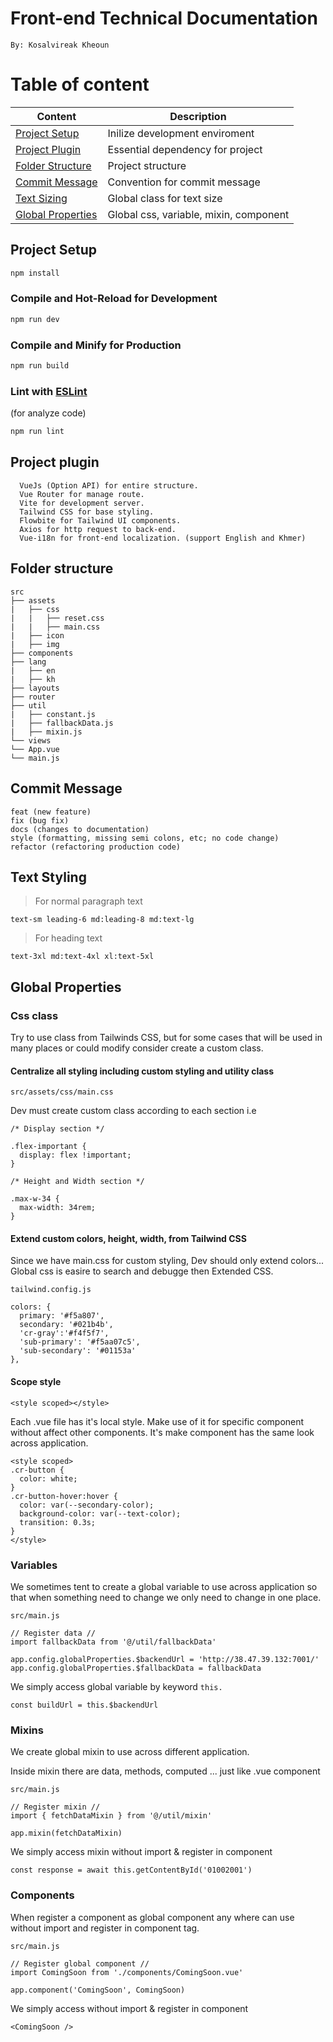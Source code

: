 # Front-end Technical Documentation

`By: Kosalvireak Kheoun`

# Table of content

| Content                                 | Description                            |
| --------------------------------------- | -------------------------------------- |
| [Project Setup](#project-setup)         | Inilize development enviroment         |
| [Project Plugin](#project-plugin)       | Essential dependency for project       |
| [Folder Structure](#folder-structure)   | Project structure                      |
| [Commit Message](#commit-message)       | Convention for commit message          |
| [Text Sizing](#text-styling)            | Global class for text size             |
| [Global Properties](#global-properties) | Global css, variable, mixin, component |

## Project Setup

```sh
npm install
```

### Compile and Hot-Reload for Development

```sh
npm run dev
```

### Compile and Minify for Production

```sh
npm run build
```

### Lint with [ESLint](https://eslint.org/)

(for analyze code)

```sh
npm run lint
```

## Project plugin

```
  VueJs (Option API) for entire structure.
  Vue Router for manage route.
  Vite for development server.
  Tailwind CSS for base styling.
  Flowbite for Tailwind UI components.
  Axios for http request to back-end.
  Vue-i18n for front-end localization. (support English and Khmer)
```

## Folder structure

    src
    ├── assets
    |   ├── css
    |   |   ├── reset.css
    |   |   ├── main.css
    |   ├── icon
    |   ├── img
    ├── components
    ├── lang
    |   ├── en
    |   ├── kh
    ├── layouts
    ├── router
    ├── util
    |   ├── constant.js
    |   ├── fallbackData.js
    |   ├── mixin.js
    └── views
    └── App.vue
    └── main.js

## Commit Message

```
feat (new feature)
fix (bug fix)
docs (changes to documentation)
style (formatting, missing semi colons, etc; no code change)
refactor (refactoring production code)
```

## Text Styling

> For normal paragraph text

```
text-sm leading-6 md:leading-8 md:text-lg
```

> For heading text

```
text-3xl md:text-4xl xl:text-5xl
```

## Global Properties

### Css class

Try to use class from Tailwinds CSS, but for some cases that will be used in many places or could modify consider create a custom class.

#### Centralize all styling including custom styling and utility class

`src/assets/css/main.css`

Dev must create custom class according to each section i.e

```
/* Display section */

.flex-important {
  display: flex !important;
}

/* Height and Width section */

.max-w-34 {
  max-width: 34rem;
}
```

#### Extend custom colors, height, width, from Tailwind CSS

Since we have main.css for custom styling, Dev should only extend colors... Global css is easire to search and debugge then Extended CSS.

`tailwind.config.js`

```
colors: {
  primary: '#f5a807',
  secondary: '#021b4b',
  'cr-gray':'#f4f5f7',
  'sub-primary': '#f5aa07c5',
  'sub-secondary': '#01153a'
},
```

#### Scope style

`<style scoped></style>`

Each .vue file has it's local style. Make use of it for specific component without affect other components. It's make component has the same look across application.

```
<style scoped>
.cr-button {
  color: white;
}
.cr-button-hover:hover {
  color: var(--secondary-color);
  background-color: var(--text-color);
  transition: 0.3s;
}
</style>

```

### Variables

We sometimes tent to create a global variable to use across application so that when something need to change we only need to change in one place.

`src/main.js`

```
// Register data //
import fallbackData from '@/util/fallbackData'

app.config.globalProperties.$backendUrl = 'http://38.47.39.132:7001/'
app.config.globalProperties.$fallbackData = fallbackData
```

We simply access global variable by keyword `this.`

`const buildUrl = this.$backendUrl`

### Mixins

We create global mixin to use across different application.

Inside mixin there are data, methods, computed ... just like .vue component

`src/main.js`

```
// Register mixin //
import { fetchDataMixin } from '@/util/mixin'

app.mixin(fetchDataMixin)
```

We simply access mixin without import & register in component

`const response = await this.getContentById('01002001')`

### Components

When register a component as global component any where can use without import and register in component tag.

`src/main.js`

```
// Register global component //
import ComingSoon from './components/ComingSoon.vue'

app.component('ComingSoon', ComingSoon)
```

We simply access without import & register in component

`<ComingSoon />`
